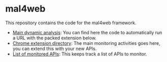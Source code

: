 # mal4web

This repository contains the code for the mal4web framework.  
- [Main dynamic analysis](feature_extraction/dynamic_analysis): You can find here the code to automatically run a URL with the packed extension below.
- [Chrome extension directory](feature_extraction/dynamic_analysis_extension): The main monitoring activities goes here, you can extend this with your new APIs.
- [List of monitored APIs](feature_extraction/apis.csv): This keeps track a list of APIs to monitor.
